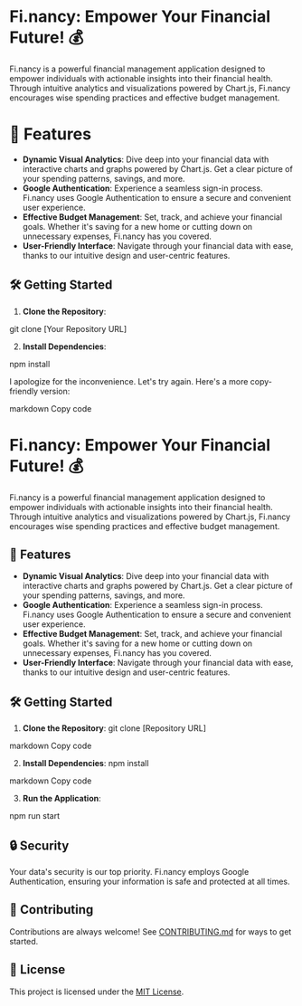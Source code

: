 # Fi.nancy: Empower Your Financial Future! 💰

Fi.nancy is a powerful financial management application designed to empower individuals with actionable insights into their financial health. Through intuitive analytics and visualizations powered by Chart.js, Fi.nancy encourages wise spending practices and effective budget management.

# 🌟 Features

- **Dynamic Visual Analytics**: Dive deep into your financial data with interactive charts and graphs powered by Chart.js. Get a clear picture of your spending patterns, savings, and more.
- **Google Authentication**: Experience a seamless sign-in process. Fi.nancy uses Google Authentication to ensure a secure and convenient user experience.
- **Effective Budget Management**: Set, track, and achieve your financial goals. Whether it's saving for a new home or cutting down on unnecessary expenses, Fi.nancy has you covered.
- **User-Friendly Interface**: Navigate through your financial data with ease, thanks to our intuitive design and user-centric features.

## 🛠️ Getting Started

1. **Clone the Repository**:

git clone [Your Repository URL]

2. **Install Dependencies**:

npm install

I apologize for the inconvenience. Let's try again. Here's a more copy-friendly version:

markdown
Copy code

# Fi.nancy: Empower Your Financial Future! 💰

Fi.nancy is a powerful financial management application designed to empower individuals with actionable insights into their financial health. Through intuitive analytics and visualizations powered by Chart.js, Fi.nancy encourages wise spending practices and effective budget management.

## 🌟 Features

- **Dynamic Visual Analytics**: Dive deep into your financial data with interactive charts and graphs powered by Chart.js. Get a clear picture of your spending patterns, savings, and more.
- **Google Authentication**: Experience a seamless sign-in process. Fi.nancy uses Google Authentication to ensure a secure and convenient user experience.
- **Effective Budget Management**: Set, track, and achieve your financial goals. Whether it's saving for a new home or cutting down on unnecessary expenses, Fi.nancy has you covered.
- **User-Friendly Interface**: Navigate through your financial data with ease, thanks to our intuitive design and user-centric features.

## 🛠️ Getting Started

1. **Clone the Repository**:
   git clone [Repository URL]

markdown
Copy code

2. **Install Dependencies**:
   npm install

markdown
Copy code

3. **Run the Application**:

npm run start

## 🔒 Security

Your data's security is our top priority. Fi.nancy employs Google Authentication, ensuring your information is safe and protected at all times.

## 🙌 Contributing

Contributions are always welcome! See [CONTRIBUTING.md](CONTRIBUTING.md) for ways to get started.

## 📝 License

This project is licensed under the [MIT License](LICENSE).
